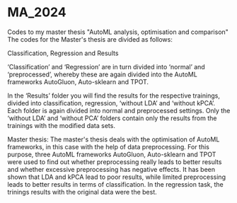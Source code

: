 # MA_2024
Codes to my master thesis "AutoML analysis, optimisation and comparison"
The codes for the Master's thesis are divided as follows: 

Classification, Regression and Results

‘Classification’ and ‘Regression’ are in turn divided into ‘normal’ and ‘preprocessed’, whereby these are again divided 
into the AutoML frameworks AutoGluon, Auto-sklearn and TPOT.

In the ‘Results’ folder you will find the results for the respective trainings, divided into classification, regression, 
‘without LDA’ and ‘without kPCA’. Each folder is again divided into normal and preprocessed settings. Only the ‘without 
LDA’ and ‘without PCA’ folders contain only the results from the trainings with the modified data sets.

Master thesis:
The master's thesis deals with the optimisation of AutoML frameworks, in this case with the help of data preprocessing. 
For this purpose, three AutoML frameworks AutoGluon, Auto-sklearn and TPOT were used to find out whether preprocessing 
really leads to better results and whether excessive preprocessing has negative effects. It has been shown that LDA and 
kPCA lead to poor results, while limited preprocessing leads to better results in terms of classification. In the 
regression task, the trinings results with the original data were the best. 
